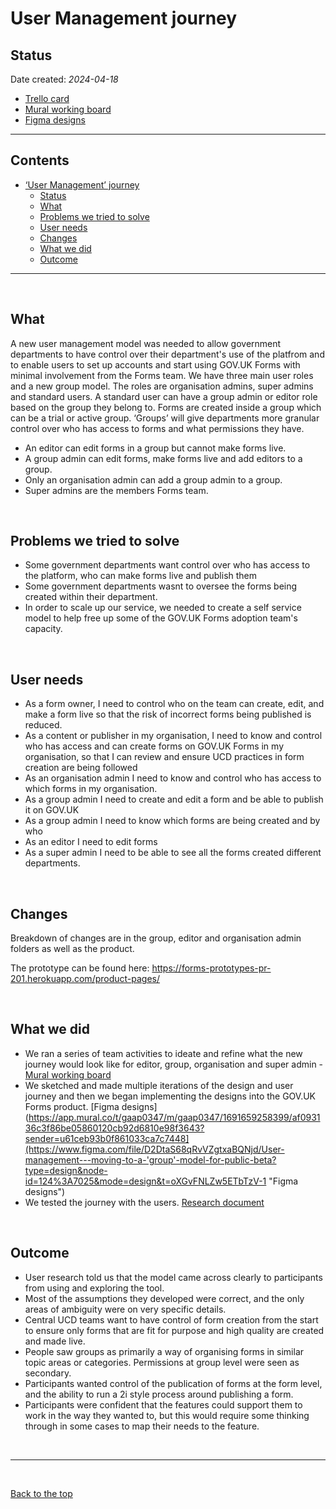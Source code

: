 # User Management journey

## Status

Date created: *2024-04-18*  

- [Trello card](https://trello.com/c/m4pPEZmT/1280-epic-user-management-allow-accounts-to-be-upgraded-and-mous-to-be-signed?filter=member:hazalarpalikli2 "Trello card")
- [Mural working board](https://app.mural.co/t/gaap0347/m/gaap0347/1691659258399/af093136c3f86be05860120cb92d6810e98f3643?sender=u61ceb93b0f861033ca7c7448 "Mural working board")
- [Figma designs](https://www.figma.com/design/D2DtaS68qRvVZgtxaBQNjd/User-management---moving-to-a-'group'-model-for-public-beta?node-id=1-18&t=64POdj8MHEAkxHvb-0)
___

## Contents

- [‘User Management’ journey](#user-management-journey)
  - [Status](#status)
  - [What](#what)
  - [Problems we tried to solve](#problems-we-tried-to-solve)
  - [User needs](#user-needs)
  - [Changes](#changes)
  - [What we did](#what-we-did)
  - [Outcome](#outcome)

___
<br>

## What

A new user management model was needed to allow government departments to have control over their department's use of the platfrom and to enable users to set up accounts and start using GOV.UK Forms with minimal involvement from the Forms team. We have three main user roles and a new group model. The roles are organisation admins, super admins and standard users. A standard user can have a group admin or editor role based on the group they belong to. Forms are created inside a group which can be a trial or active group. ‘Groups’ will give departments more granular control over who has access to forms and what permissions they have. 

* An editor can edit forms in a group but cannot make forms live. 
* A group admin can edit forms, make forms live and add editors to a group.
* Only an organisation admin can add a group admin to a group.
* Super admins are the members Forms team. 



<br>

## Problems we tried to solve
* Some government departments want control over who has access to the platform, who can make forms live and publish them
* Some government departments wasnt to oversee the forms being created within their department.  
* In order to scale up our service, we needed to create a self service model to help free up some of the GOV.UK Forms adoption team's capacity. 
  

<br>

## User needs 
  * As a form owner, I need to control who on the team can create, edit, and make a form live so that the risk of incorrect forms being published is reduced.
* As a content or publisher in my organisation, I need to know and control who has access and can create forms on GOV.UK Forms in my organisation, so that I can review and ensure UCD practices in form creation are being followed 
 * As an organisation admin I need to know and control who has access to which forms in my organisation.
 * As a group admin I need to create and edit a form and be able to publish it on GOV.UK
 * As a group admin I need to know which forms are being created and by who
 * As an editor I need to edit forms
 * As a super admin I need to be able to see all the forms created different departments.

<br>


## Changes
Breakdown of changes are in the group, editor and organisation admin folders as well as the product. 

The prototype can be found here: [https://forms-prototypes-pr-201.herokuapp.com/product-pages/ ](https://forms-prototypes.herokuapp.com/product-pages/)

<br>

## What we did 
* We ran a series of team activities to ideate and refine what the new journey would look like for editor, group, organisation and super admin - [Mural working board](https://app.mural.co/t/gaap0347/m/gaap0347/1691659258399/af093136c3f86be05860120cb92d6810e98f3643?sender=u61ceb93b0f861033ca7c7448 "Mural working board")
* We sketched and made multiple iterations of the design and user journey and then we began implementing the designs into the GOV.UK Forms product. [Figma designs](https://app.mural.co/t/gaap0347/m/gaap0347/1691659258399/af093136c3f86be05860120cb92d6810e98f3643?sender=u61ceb93b0f861033ca7c7448](https://www.figma.com/file/D2DtaS68qRvVZgtxaBQNjd/User-management---moving-to-a-'group'-model-for-public-beta?type=design&node-id=124%3A7025&mode=design&t=oXGvFNLZw5ETbTzV-1 "Figma designs")
* We tested the journey with the users. [Research document](https://docs.google.com/presentation/d/1_zEEa2xm1VU2ekWNPktspRpvi9rOEgYQSkzbOJ8hibs/edit#slide=id.g2cb8f0e5c8b_0_33 "Research document")


<br>

## Outcome 
* User research told us that the model came across clearly to participants from using and exploring the tool.
* Most of the assumptions they developed were correct, and the only areas of ambiguity were on very specific details.
* Central UCD teams want to have control of form creation from the start to ensure only forms that are fit for purpose and high quality are created and made live.
* People saw groups as primarily a way of organising forms in similar topic areas or categories. Permissions at group level were seen as secondary.
* Participants wanted control of the publication of forms at the form level, and the ability to run a 2i style process around publishing a form.
* Participants were confident that the features could support them to work in the way they wanted to, but this would require some thinking through in some cases to map their needs to the feature.


<br>

___

<br>

[Back to the top](#user-managemnt-journey)
